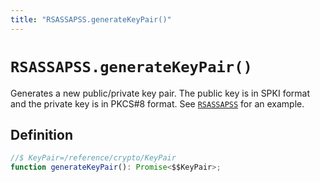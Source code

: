 ```yaml
---
title: "RSASSAPSS.generateKeyPair()"
---
```


# `RSASSAPSS.generateKeyPair()`

Generates a new public/private key pair. The public key is in SPKI format and the private key is in PKCS#8 format. See [`RSASSAPSS`](/reference/crypto/RSASSAPSS) for an example.

## Definition

```ts
//$ KeyPair=/reference/crypto/KeyPair
function generateKeyPair(): Promise<$$KeyPair>;
```
